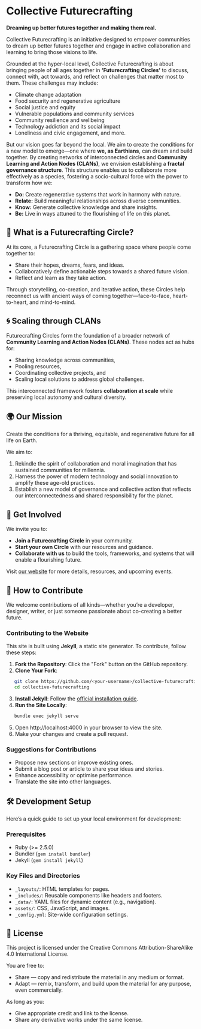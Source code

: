 # Collective Futurecrafting
**Dreaming up better futures together and making them real.**

Collective Futurecrafting is an initiative designed to empower communities to dream up better futures together and engage in active collaboration and learning to bring those visions to life.

Grounded at the hyper-local level, Collective Futurecrafting is about bringing people of all ages together in **‘Futurecrafting Circles’** to discuss, connect with, act towards, and reflect on challenges that matter most to them. These challenges may include:
- Climate change adaptation
- Food security and regenerative agriculture
- Social justice and equity
- Vulnerable populations and community services
- Community resilience and wellbeing
- Technology addiction and its social impact
- Loneliness and civic engagement, and more.

But our vision goes far beyond the local. We aim to create the conditions for a new model to emerge—one where **we, as Earthians**, can dream and build together. By creating networks of interconnected circles and **Community Learning and Action Nodes (CLANs)**, we envision establishing a **fractal governance structure**. This structure enables us to collaborate more effectively as a species, fostering a socio-cultural force with the power to transform how we:

- **Do:** Create regenerative systems that work in harmony with nature.
- **Relate:** Build meaningful relationships across diverse communities.
- **Know:** Generate collective knowledge and share insights.
- **Be:** Live in ways attuned to the flourishing of life on this planet.

## 🌱 What is a Futurecrafting Circle?
At its core, a Futurecrafting Circle is a gathering space where people come together to:
- Share their hopes, dreams, fears, and ideas.
- Collaboratively define actionable steps towards a shared future vision.
- Reflect and learn as they take action.

Through storytelling, co-creation, and iterative action, these Circles help reconnect us with ancient ways of coming together—face-to-face, heart-to-heart, and mind-to-mind.

## 🌀 Scaling through CLANs
Futurecrafting Circles form the foundation of a broader network of **Community Learning and Action Nodes (CLANs)**. These nodes act as hubs for:
- Sharing knowledge across communities,
- Pooling resources,
- Coordinating collective projects, and
- Scaling local solutions to address global challenges.

This interconnected framework fosters **collaboration at scale** while preserving local autonomy and cultural diversity.

## 🌍 Our Mission
Create the conditions for a thriving, equitable, and regenerative future for all life on Earth.

We aim to:
1. Rekindle the spirit of collaboration and moral imagination that has sustained communities for millennia.
2. Harness the power of modern technology and social innovation to amplify these age-old practices.
3. Establish a new model of governance and collective action that reflects our interconnectedness and shared responsibility for the planet.

## 🔗 Get Involved
We invite you to:
- **Join a Futurecrafting Circle** in your community.
- **Start your own Circle** with our resources and guidance.
- **Collaborate with us** to build the tools, frameworks, and systems that will enable a flourishing future.

Visit [our website](https://collectivefuturecrafting.net) for more details, resources, and upcoming events.

## 🤝 How to Contribute
We welcome contributions of all kinds—whether you’re a developer, designer, writer, or just someone passionate about co-creating a better future.

### Contributing to the Website
This site is built using **Jekyll**, a static site generator. To contribute, follow these steps:

1. **Fork the Repository**: Click the "Fork" button on the GitHub repository.
2. **Clone Your Fork**:
```bash
   git clone https://github.com/<your-username>/collective-futurecrafting.git
   cd collective-futurecrafting
```
3. **Install Jekyll**: Follow the [official installation guide](https://jekyllrb.com/docs/installation/).
4. **Run the Site Locally**:
```bash
   bundle exec jekyll serve
```
5. Open http://localhost:4000 in your browser to view the site.
6. Make your changes and create a pull request.

### Suggestions for Contributions

- Propose new sections or improve existing ones.
- Submit a blog post or article to share your ideas and stories.
- Enhance accessibility or optimise performance.
- Translate the site into other languages.

## 🛠️ Development Setup

Here’s a quick guide to set up your local environment for development:

### Prerequisites

- Ruby (>= 2.5.0)
- Bundler (`gem install bundler`)
- Jekyll (`gem install jekyll`)

### Key Files and Directories

- `_layouts/`: HTML templates for pages.
- `_includes/`: Reusable components like headers and footers.
- `_data/`: YAML files for dynamic content (e.g., navigation).
- `assets/`: CSS, JavaScript, and images.
- `_config.yml`: Site-wide configuration settings.

## 📜 License

This project is licensed under the Creative Commons Attribution-ShareAlike 4.0 International License.

You are free to:
- Share — copy and redistribute the material in any medium or format.
- Adapt — remix, transform, and build upon the material for any purpose, even commercially.

As long as you:
- Give appropriate credit and link to the license.
- Share any derivative works under the same license.